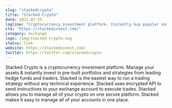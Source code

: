 ```yaml
---
slug: "stackedcrypto"
title: "Stacked Crypto"
date: 2021-07-25
logline: "Cryptocurrency investment platform. Instantly buy popular indices, manage your portfolio, and access trading algorithms."
cta: "https://stackedinvest.com/"
category: exchange
logo: /img/stacked crypto.svg
status: live
website: https://stackedinvest.com/
twitter: https://twitter.com/stackedcrypto
---
```


Stacked Crypto is a cryptocurrency investment platform. Manage your assets & instantly invest in pre-built portfolios and strategies from leading hedge funds and traders. Stacked is the easiest way to run a trading strategy without any technical experience. Stacked uses encrypted API to send instructions to your exchange account to execute trades. Stacked allows you to manage all of your crypto on one secure platform. Stacked makes it easy to manage all of your accounts in one place.
